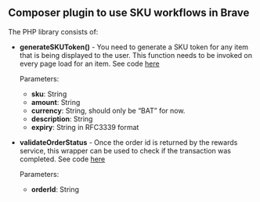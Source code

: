 ## Composer plugin to use SKU workflows in Brave

The PHP library consists of:

* **generateSKUToken()** -  You need to generate a SKU token for any item that is being displayed to the user. This function needs to be invoked on every page load for an item. See code [here](https://github.com/brave-experiments/sku-php/blob/master/src/Sku.php#L9)


    Parameters:
    * **sku**: String
    * **amount**: String
    * **currency**: String, should only be “BAT” for now.
    * **description**: String
    * **expiry**: String in RFC3339 format

* **validateOrderStatus** - Once the order id is returned by the rewards service, this wrapper can be used to check if the transaction was completed. See code [here](https://github.com/brave-experiments/sku-php/blob/master/src/Sku.php#L41)

    Parameters:
    * **orderId**: String
